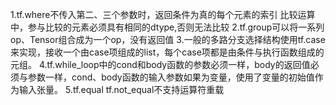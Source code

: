 1.tf.where不传入第二、三个参数时，返回条件为真的每个元素的索引
  比较运算中，参与比较的元素必须具有相同的dtype,否则无法比较
2.tf.group可以将一系列op、Tensor组合成为一个op，没有返回值
3.一般的多路分支选择结构使用tf.case来实现，接收一个由case项组成的list，每个case项都是由条件与执行函数组成的元组。
4.tf.while_loop中的cond和body函数的参数必须一样，body的返回值必须与参数一样，cond、body函数的输入参数如果为变量，使用了变量的初始值作为输入张量。
5.tf.equal  tf.not_equal不支持运算符重载
